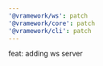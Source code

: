 ```yaml
---
'@vramework/ws': patch
'@vramework/core': patch
'@vramework/cli': patch
---
```


feat: adding ws server
